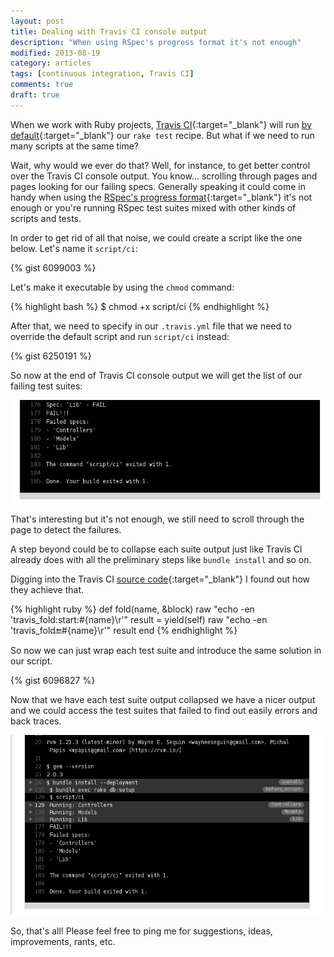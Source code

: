 ```yaml
---
layout: post
title: Dealing with Travis CI console output
description: "When using RSpec's progress format it's not enough"
modified: 2013-08-19
category: articles
tags: [continuous integration, Travis CI]
comments: true
draft: true
---
```


When we work with Ruby projects, [Travis CI](https://travis-ci.org/){:target="_blank"} will run [by default](http://about.travis-ci.org/docs/user/languages/ruby/#Default-Test-Script){:target="_blank"} our `rake test` recipe. But what if we need to run many scripts at the same time?

Wait, why would we ever do that? Well, for instance, to get better control over the Travis CI console output. You know... scrolling through pages and pages looking for our failing specs. Generally speaking it could come in handy when using the [RSpec's progress format](https://www.relishapp.com/rspec/rspec-core/v/2-14/docs/command-line/format-option){:target="_blank"} it's not enough or you're running RSpec test suites mixed with other kinds of scripts and tests.

In order to get rid of all that noise, we could create a script like the one below. Let's name it `script/ci`:

{% gist 6099003 %}

Let's make it executable by using the `chmod` command:

{% highlight bash %}
$ chmod +x script/ci
{% endhighlight %}

After that, we need to specify in our `.travis.yml` file that we need to override the default script and run `script/ci` instead:

{% gist 6250191 %}

So now at the end of Travis CI console output we will get the list of our failing test suites:

![travis output without collapsing](/images/travis_without.png)

That's interesting but it's not enough, we still need to scroll through the page to detect the failures.

A step beyond could be to collapse each suite output just like Travis CI already does with all the preliminary steps like `bundle install` and so on.

Digging into the Travis CI [source code](https://github.com/travis-ci/travis-build/blob/7e78698c40f037da9d18579345ae041c6cd43189/lib/travis/build/shell/dsl.rb#L58){:target="_blank"} I found out how they achieve that.

{% highlight ruby %}
def fold(name, &block)
  raw "echo -en 'travis_fold:start:#{name}\\r'"
  result = yield(self)
  raw "echo -en 'travis_fold:end:#{name}\\r'"
  result
end
{% endhighlight %}

So now we can just wrap each test suite and introduce the same solution in our script.

{% gist 6096827 %}

Now that we have each test suite output collapsed we have a nicer output and we could access the test suites that failed to find out easily errors and back traces.

![travis output with collapsing](/images/travis_collapsed.gif)

So, that's all! Please feel free to ping me for suggestions, ideas, improvements, rants, etc.

